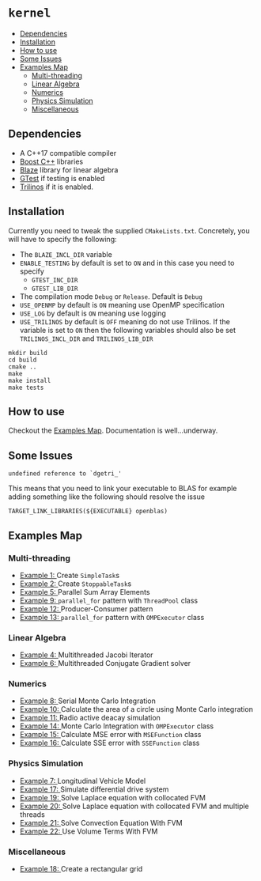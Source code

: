 # ```kernel```

* [Dependencies](#dependencies)
* [Installation](#nstallation)
* [How to use ](#how_to_use)
* [Some Issues](#some_issues)
* [Examples Map](#examples_map)
    * [Multi-threading](#multi_threading)
    * [Linear Algebra](#linear_algebra)
    * [Numerics](#numerics)
    * [Physics Simulation](#physics_simulation)
    * [Miscellaneous](#miscellaneous)


## <a name="dependencies"></a> Dependencies

- A C++17 compatible compiler
- <a href="https://www.boost.org/">Boost C++</a> libraries
- <a href="https://bitbucket.org/blaze-lib/blaze/wiki/browse/">Blaze</a> library for linear algebra
- <a href="https://github.com/google/googletest">GTest</a> if testing is enabled
- <a href="https://github.com/trilinos/Trilinos">Trilinos</a> if it is enabled.

## <a name="nstallation"></a> Installation

Currently you need to tweak the supplied ```CMakeLists.txt```. Concretely, you will have to
specify the following:

- The ```BLAZE_INCL_DIR``` variable
- ```ENABLE_TESTING``` by default is set to ```ON``` and in this case you need to specify
    - ```GTEST_INC_DIR```
    - ```GTEST_LIB_DIR```
- The compilation mode ```Debug``` or ```Release```. Default is ```Debug```
- ```USE_OPENMP``` by default is ```ON``` meaning use OpenMP specification
- ```USE_LOG``` by default is ```ON``` meaning use logging
- ```USE_TRILINOS``` by default is ```OFF``` meaning do not use Trilinos. If the variable is set to ```ON``` then the following
variables should also be set ```TRILINOS_INCL_DIR``` and ```TRILINOS_LIB_DIR```

```
mkdir build
cd build
cmake ..
make
make install
make tests
```

## <a name="dependencies"></a> How to use

Checkout the [Examples Map](#examples_map). Documentation is well...underway.

## Some Issues

```
undefined reference to `dgetri_'
```

This means that you need to link your executable to BLAS for example adding something like
the following should resolve the issue

```
TARGET_LINK_LIBRARIES(${EXECUTABLE} openblas)

```

## <a name="examples_map"></a> Examples Map

### <a name="multi_threading"></a> Multi-threading

- <a href="examples/example_1/doc/exe.md">Example 1: </a> Create ```SimpleTask```s
- <a href="examples/example_2/doc/exe.md">Example 2: </a> Create  ```StoppableTask```s
- <a href="examples/example_5/doc/exe.md">Example 5: </a> Parallel Sum Array Elements
- <a href="examples/example_9">Example 9: </a> ```parallel_for``` pattern with ```ThreadPool``` class
- <a href="examples/example_12">Example 12: </a> Producer-Consumer pattern
- <a href="examples/example_13">Example 13: </a> ```parallel_for``` pattern with ```OMPExecutor``` class

### <a name="linear_algebra"></a> Linear Algebra

- <a href="examples/example_4/doc/exe.md">Example 4: </a> Multithreaded Jacobi Iterator
- <a href="examples/example_6">Example 6: </a> Multithreaded Conjugate Gradient solver


### <a name="numerics"></a> Numerics

- <a href="examples/example_8">Example 8: </a> Serial Monte Carlo Integration
- <a href="examples/example_10">Example 10: </a> Calculate the area of a circle using Monte Carlo integration
- <a href="examples/example_11">Example 11: </a> Radio active deacay simulation
- <a href="examples/example_14">Example 14: </a> Monte Carlo Integration with ```OMPExecutor``` class
- <a href="examples/example_15/doc/exe.md">Example 15: </a> Calculate MSE error with ```MSEFunction``` class
- <a href="examples/example_16/doc/exe.md">Example 16: </a> Calculate SSE error with ```SSEFunction``` class


### <a name="physics_simulation"></a> Physics Simulation

- <a href="#">Example 7: </a> Longitudinal Vehicle Model
- <a href="examples/example_17/doc/exe.md">Example 17: </a>Simulate differential drive system
- <a href="examples/example_19/doc/exe.md">Example 19: </a>Solve Laplace equation with collocated  FVM
- <a href="examples/example_20/doc/exe.md">Example 20: </a>Solve Laplace equation with collocated  FVM and multiple threads
- <a href="examples/example_21/doc/exe.md">Example 21: </a>Solve Convection Equation With FVM
- <a href="examples/example_22/doc/exe.md">Example 22: </a>Use Volume Terms With FVM

### <a name="miscellaneous"></a> Miscellaneous

- <a href="examples/example_18/doc/exe.md">Example 18: </a> Create a rectangular grid
